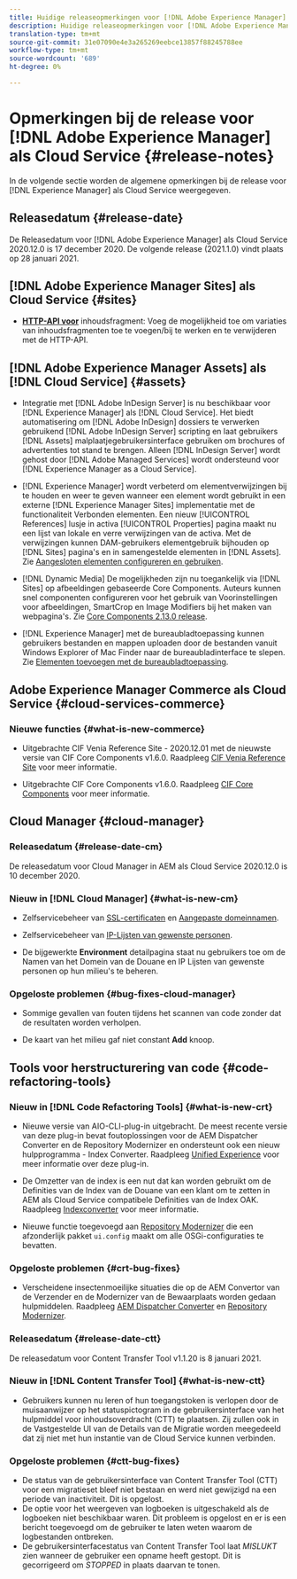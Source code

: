 ```yaml
---
title: Huidige releaseopmerkingen voor [!DNL Adobe Experience Manager] als Cloud Service.
description: Huidige releaseopmerkingen voor [!DNL Adobe Experience Manager] als Cloud Service.
translation-type: tm+mt
source-git-commit: 31e07090e4e3a265269eebce13857f88245788ee
workflow-type: tm+mt
source-wordcount: '689'
ht-degree: 0%

---
```



# Opmerkingen bij de release voor [!DNL Adobe Experience Manager] als Cloud Service {#release-notes}

In de volgende sectie worden de algemene opmerkingen bij de release voor [!DNL Experience Manager] als Cloud Service weergegeven.

## Releasedatum {#release-date}

De Releasedatum voor [!DNL Adobe Experience Manager] als Cloud Service 2020.12.0 is 17 december 2020.
De volgende release (2021.1.0) vindt plaats op 28 januari 2021.

## [!DNL Adobe Experience Manager Sites] als Cloud Service  {#sites}

* **[HTTP-API voor](/help/assets/content-fragments/assets-api-content-fragments.md)** inhoudsfragment: Voeg de mogelijkheid toe om variaties van inhoudsfragmenten toe te voegen/bij te werken en te verwijderen met de HTTP-API.

## [!DNL Adobe Experience Manager Assets] als  [!DNL Cloud Service] {#assets}

* Integratie met [!DNL Adobe InDesign Server] is nu beschikbaar voor [!DNL Experience Manager] als [!DNL Cloud Service]. Het biedt automatisering om [!DNL Adobe InDesign] dossiers te verwerken gebruikend [!DNL Adobe InDesign Server] scripting en laat gebruikers [!DNL Assets] malplaatjegebruikersinterface gebruiken om brochures of advertenties tot stand te brengen. Alleen [!DNL InDesign Server] wordt gehost door [!DNL Adobe Managed Services] wordt ondersteund voor [!DNL Experience Manager as a Cloud Service]. <!-- TBD: Add link to article. -->

* [!DNL Experience Manager] wordt verbeterd om elementverwijzingen bij te houden en weer te geven wanneer een element wordt gebruikt in een externe  [!DNL Experience Manager Sites] implementatie met de functionaliteit Verbonden elementen. Een nieuw [!UICONTROL References] lusje in activa [!UICONTROL Properties] pagina maakt nu een lijst van lokale en verre verwijzingen van de activa. Met de verwijzingen kunnen DAM-gebruikers elementgebruik bijhouden op [!DNL Sites] pagina&#39;s en in samengestelde elementen in [!DNL Assets]. Zie [Aangesloten elementen configureren en gebruiken](/help/assets/use-assets-across-connected-assets-instances.md).

* [!DNL Dynamic Media] De mogelijkheden zijn nu toegankelijk via  [!DNL Sites] op afbeeldingen gebaseerde Core Components. Auteurs kunnen snel componenten configureren voor het gebruik van Voorinstellingen voor afbeeldingen, SmartCrop en Image Modifiers bij het maken van webpagina&#39;s. Zie [Core Components 2.13.0 release](https://github.com/adobe/aem-core-wcm-components/releases/tag/core.wcm.components.reactor-2.13.0).

* [!DNL Experience Manager] met de bureaubladtoepassing kunnen gebruikers bestanden en mappen uploaden door de bestanden vanuit Windows Explorer of Mac Finder naar de bureaubladinterface te slepen. Zie [Elementen toevoegen met de bureaubladtoepassing](https://experienceleague.adobe.com/docs/experience-manager-desktop-app/using/using.html#upload-and-add-new-assets-to-aem).

## Adobe Experience Manager Commerce als Cloud Service {#cloud-services-commerce}

### Nieuwe functies {#what-is-new-commerce}

* Uitgebrachte CIF Venia Reference Site - 2020.12.01 met de nieuwste versie van CIF Core Components v1.6.0. Raadpleeg [CIF Venia Reference Site](https://github.com/adobe/aem-cif-guides-venia/releases/tag/venia-2020.12.01) voor meer informatie.

* Uitgebrachte CIF Core Components v1.6.0. Raadpleeg [CIF Core Components](https://github.com/adobe/aem-core-cif-components/releases/tag/core-cif-components-reactor-1.6.0) voor meer informatie.

## Cloud Manager {#cloud-manager}

### Releasedatum {#release-date-cm}

De releasedatum voor Cloud Manager in AEM als Cloud Service 2020.12.0 is 10 december 2020.

### Nieuw in [!DNL Cloud Manager] {#what-is-new-cm}

* Zelfservicebeheer van [SSL-certificaten](/help/implementing/cloud-manager/managing-ssl-certifications/introduction.md) en [Aangepaste domeinnamen](/help/implementing/cloud-manager/custom-domain-names/introduction.md).

* Zelfservicebeheer van [IP-Lijsten van gewenste personen](/help/implementing/cloud-manager/ip-allow-lists/introduction.md).

* De bijgewerkte **Environment** detailpagina staat nu gebruikers toe om de Namen van het Domein van de Douane en IP Lijsten van gewenste personen op hun milieu&#39;s te beheren.

### Opgeloste problemen {#bug-fixes-cloud-manager}

* Sommige gevallen van fouten tijdens het scannen van code zonder dat de resultaten worden verholpen.

* De kaart van het milieu gaf niet constant **Add** knoop.

## Tools voor herstructurering van code {#code-refactoring-tools}

### Nieuw in [!DNL Code Refactoring Tools] {#what-is-new-crt}

* Nieuwe versie van AIO-CLI-plug-in uitgebracht. De meest recente versie van deze plug-in bevat foutoplossingen voor de AEM Dispatcher Converter en de Repository Modernizer en ondersteunt ook een nieuw hulpprogramma - Index Converter. Raadpleeg [Unified Experience](https://experienceleague.adobe.com/docs/experience-manager-cloud-service/moving/refactoring-tools/unified-experience.html?lang=en#benefits) voor meer informatie over deze plug-in.

* De Omzetter van de index is een nut dat kan worden gebruikt om de Definities van de Index van de Douane van een klant om te zetten in AEM als Cloud Service compatibele Definities van de Index OAK. Raadpleeg [Indexconverter](https://github.com/adobe/aem-cloud-service-source-migration/tree/master/packages/index-converter) voor meer informatie.

* Nieuwe functie toegevoegd aan [Repository Modernizer](https://github.com/adobe/aem-cloud-service-source-migration/tree/master/packages/repository-modernizer) die een afzonderlijk pakket `ui.config` maakt om alle OSGi-configuraties te bevatten.

### Opgeloste problemen {#crt-bug-fixes}

* Verscheidene insectenmoeilijke situaties die op de AEM Convertor van de Verzender en de Modernizer van de Bewaarplaats worden gedaan hulpmiddelen. Raadpleeg [AEM Dispatcher Converter](https://github.com/adobe/aem-cloud-service-source-migration/tree/master/packages/dispatcher-converter) en [Repository Modernizer](https://github.com/adobe/aem-cloud-service-source-migration/tree/master/packages/repository-modernizer).

### Releasedatum {#release-date-ctt}

De releasedatum voor Content Transfer Tool v1.1.20 is 8 januari 2021.

### Nieuw in [!DNL Content Transfer Tool] {#what-is-new-ctt}

* Gebruikers kunnen nu leren of hun toegangstoken is verlopen door de muisaanwijzer op het statuspictogram in de gebruikersinterface van het hulpmiddel voor inhoudsoverdracht (CTT) te plaatsen. Zij zullen ook in de Vastgestelde UI van de Details van de Migratie worden meegedeeld dat zij niet met hun instantie van de Cloud Service kunnen verbinden.

### Opgeloste problemen {#ctt-bug-fixes}

* De status van de gebruikersinterface van Content Transfer Tool (CTT) voor een migratieset bleef niet bestaan en werd niet gewijzigd na een periode van inactiviteit. Dit is opgelost.
* De optie voor het weergeven van logboeken is uitgeschakeld als de logboeken niet beschikbaar waren. Dit probleem is opgelost en er is een bericht toegevoegd om de gebruiker te laten weten waarom de logbestanden ontbreken.
* De gebruikersinterfacestatus van Content Transfer Tool laat *MISLUKT* zien wanneer de gebruiker een opname heeft gestopt. Dit is gecorrigeerd om *STOPPED* in plaats daarvan te tonen.
